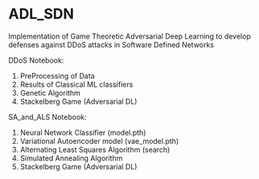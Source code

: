 # ADL_SDN
Implementation of Game Theoretic Adversarial Deep Learning to develop defenses against DDoS attacks in Software Defined Networks

DDoS Notebook: 
1. PreProcessing of Data
2. Results of Classical ML classifiers
3. Genetic Algorithm
4. Stackelberg Game (Adversarial DL)

SA_and_ALS Notebook:
1. Neural Network Classifier (model.pth)
2. Variational Autoencoder model (vae_model.pth)
3. Alternating Least Squares Algorithm (search)
4. Simulated Annealing Algorithm
5. Stackelberg Game (Adversarial DL)
